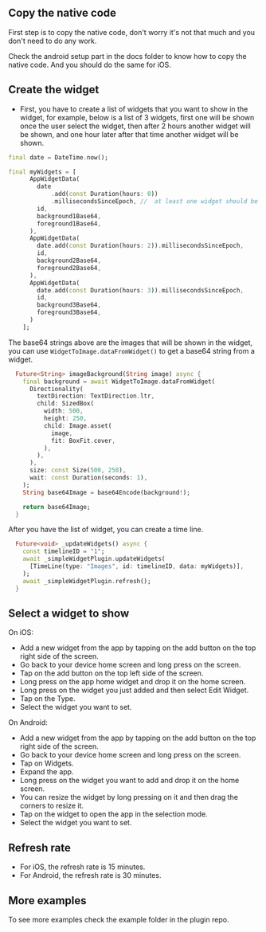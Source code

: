 ## Copy the native code

First step is to copy the native code, don't worry it's not that much and you don't need to do any work. 

Check the android setup part in the docs folder to know how to copy the native code. And you should do the same for iOS.

## Create the widget

- First, you have to create a list of widgets that you want to show in the widget, for example, below is a list of 3 widgets, first one will be shown once the user select the widget, then after 2 hours another widget will be shown, and one hour later after that time another widget will be shown.

```dart
final date = DateTime.now();

final myWidgets = [
      AppWidgetData(
        date
            .add(const Duration(hours: 0))
            .millisecondsSinceEpoch, //  at least one widget should be created with the current time.
        id,
        background1Base64,
        foreground1Base64,
      ),
      AppWidgetData(
        date.add(const Duration(hours: 2)).millisecondsSinceEpoch,
        id,
        background2Base64,
        foreground2Base64,
      ),
      AppWidgetData(
        date.add(const Duration(hours: 3)).millisecondsSinceEpoch,
        id,
        background3Base64,
        foreground3Base64,
      )
    ];
```

The base64 strings above are the images that will be shown in the widget, you can use `WidgetToImage.dataFromWidget()` to get a base64 string from a widget.

```dart
  Future<String> imageBackground(String image) async {
    final background = await WidgetToImage.dataFromWidget(
      Directionality(
        textDirection: TextDirection.ltr,
        child: SizedBox(
          width: 500,
          height: 250,
          child: Image.asset(
            image,
            fit: BoxFit.cover,
          ),
        ),
      ),
      size: const Size(500, 250),
      wait: const Duration(seconds: 1),
    );
    String base64Image = base64Encode(background!);

    return base64Image;
  }
```

After you have the list of widget, you can create a time line.

```dart
  Future<void> _updateWidgets() async {
    const timelineID = "1";
    await _simpleWidgetPlugin.updateWidgets(
      [TimeLine(type: "Images", id: timelineID, data: myWidgets)],
    );
    await _simpleWidgetPlugin.refresh();
  }
```

## Select a widget to show

On iOS:
- Add a new widget from the app by tapping on the add button on the top right side of the screen.
- Go back to your device home screen and long press on the screen.
- Tap on the add button on the top left side of the screen.
- Long press on the app home widget and drop it on the home screen.
- Long press on the widget you just added and then select Edit Widget.
- Tap on the Type.
- Select the widget you want to set.

On Android:
- Add a new widget from the app by tapping on the add button on the top right side of the screen.
- Go back to your device home screen and long press on the screen.
- Tap on Widgets.
- Expand the app.
- Long press on the widget you want to add and drop it on the home screen.
- You can resize the widget by long pressing on it and then drag the corners to resize it.
- Tap on the widget to open the app in the selection mode.
- Select the widget you want to set.

## Refresh rate

- For iOS, the refresh rate is 15 minutes.
- For Android, the refresh rate is 30 minutes.

## More examples

To see more examples check the example folder in the plugin repo.